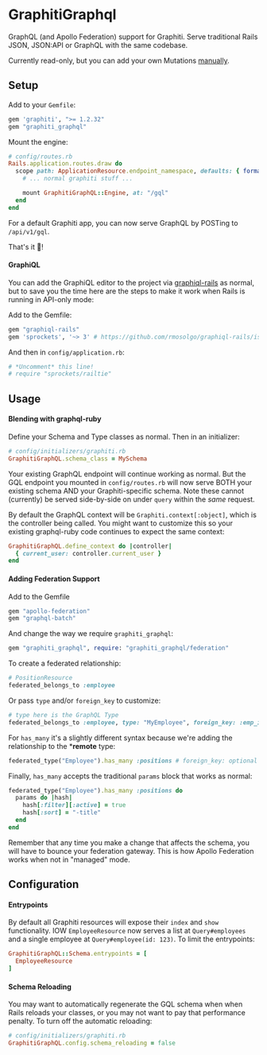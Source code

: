 # GraphitiGraphql

GraphQL (and Apollo Federation) support for Graphiti. Serve traditional Rails JSON, JSON:API or GraphQL with the same codebase.

Currently read-only, but you can add your own Mutations [manually](#blending-with-graphql-ruby).

## Setup

Add to your `Gemfile`:

```rb
gem 'graphiti', ">= 1.2.32"
gem "graphiti_graphql"
```

Mount the engine:

```ruby
# config/routes.rb
Rails.application.routes.draw do
  scope path: ApplicationResource.endpoint_namespace, defaults: { format: :jsonapi } do
    # ... normal graphiti stuff ...

    mount GraphitiGraphQL::Engine, at: "/gql"
  end
end
```

For a default Graphiti app, you can now serve GraphQL by POSTing to `/api/v1/gql`.

That's it 🎉!

#### GraphiQL

You can add the GraphiQL editor to the project via [graphiql-rails](https://github.com/rmosolgo/graphiql-rails) as normal, but to save you the time here are the steps to make it work when Rails is running in API-only mode:

Add to the Gemfile:

```ruby
gem "graphiql-rails"
gem 'sprockets', '~> 3' # https://github.com/rmosolgo/graphiql-rails/issues/53
```

And then in `config/application.rb`:

```ruby
# *Uncomment* this line!
# require "sprockets/railtie"
```

## Usage

#### Blending with graphql-ruby

Define your Schema and Type classes as normal. Then in an initializer:

```ruby
# config/initializers/graphiti.rb
GraphitiGraphQL.schema_class = MySchema
```

Your existing GraphQL endpoint will continue working as normal. But the GQL endpoint you mounted in `config/routes.rb` will now serve BOTH your existing schema AND your Graphiti-specific schema. Note these cannot (currently) be served side-by-side on under `query` within the *same* request.

By default the GraphQL context will be `Graphiti.context[:object]`, which is the controller being called. You might want to customize this so your existing graphql-ruby code continues to expect the same context:

```ruby
GraphitiGraphQL.define_context do |controller|
  { current_user: controller.current_user }
end
```

#### Adding Federation Support

Add to the Gemfile

```ruby
gem "apollo-federation"
gem "graphql-batch"
```

And change the way we require `graphiti_graphql`:

```ruby
gem "graphiti_graphql", require: "graphiti_graphql/federation"
```

To create a federated relationship:

```ruby
# PositionResource
federated_belongs_to :employee
```

Or pass `type` and/or `foreign_key` to customize:

```ruby
# type here is the GraphQL Type
federated_belongs_to :employee, type: "MyEmployee", foreign_key: :emp_id
```

For `has_many` it's a slightly different syntax because we're adding the relationship to the ***remote** type:

```ruby
federated_type("Employee").has_many :positions # foreign_key: optional
```

Finally, `has_many` accepts the traditional `params` block that works as normal:

```ruby
federated_type("Employee").has_many :positions do
  params do |hash|
    hash[:filter][:active] = true
    hash[:sort] = "-title"
  end
end
```

Remember that any time you make a change that affects the schema, you will have to bounce your federation gateway. This is how Apollo Federation works when not in "managed" mode.

## Configuration

#### Entrypoints

By default all Graphiti resources will expose their `index` and `show` functionality. IOW `EmployeeResource` now serves a list at `Query#employees` and a single employee at `Query#employee(id: 123)`. To limit the entrypoints:

```ruby
GraphitiGraphQL::Schema.entrypoints = [
  EmployeeResource
]
```

#### Schema Reloading

You may want to automatically regenerate the GQL schema when when Rails reloads your classes, or you may not want to pay that performance penalty. To turn off the automatic reloading:

```ruby
# config/initializers/graphiti.rb
GraphitiGraphQL.config.schema_reloading = false
```
